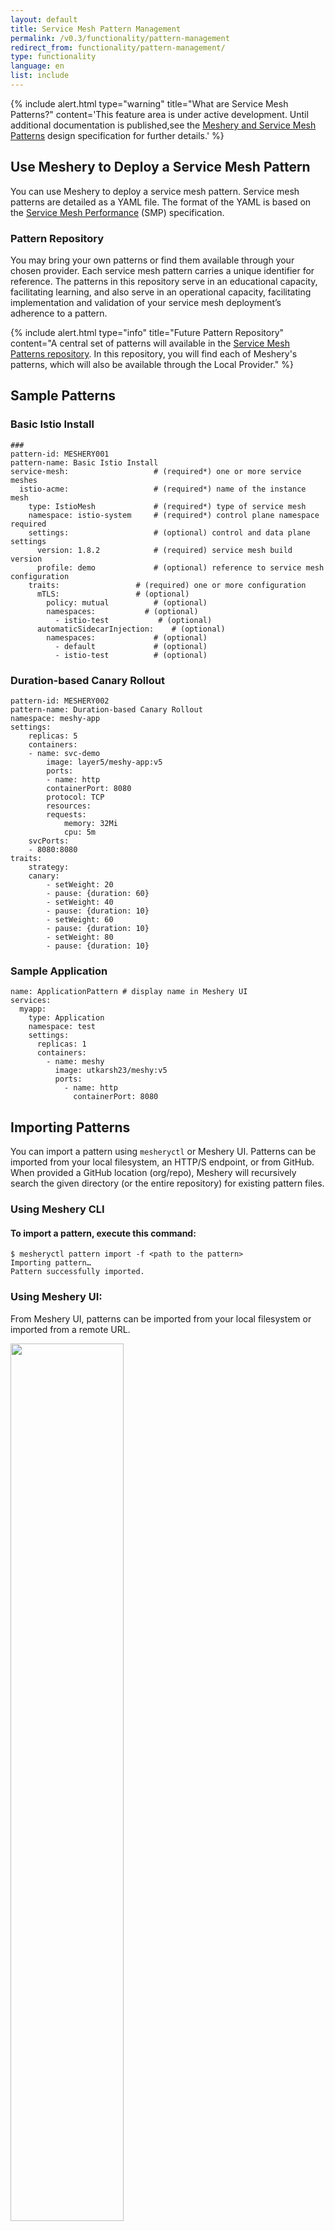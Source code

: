 ```yaml
---
layout: default
title: Service Mesh Pattern Management
permalink: /v0.3/functionality/pattern-management
redirect_from: functionality/pattern-management/
type: functionality
language: en
list: include
---
```


{% include alert.html 
    type="warning" 
    title="What are Service Mesh Patterns?" 
    content='This feature area is under active development. Until additional documentation is published,see the <a href="https://docs.google.com/document/d/1B2N78EdRiZF-yVo1-HY3syppwBBDumgMuYg6seD-AJ4/edit#">Meshery and Service Mesh Patterns</a> design specification for further details.' %}

## Use Meshery to Deploy a Service Mesh Pattern

You can use Meshery to deploy a service mesh pattern. Service mesh patterns are detailed as a YAML file. The format of the YAML is based on the [Service Mesh Performance](https://smp-spec.io) (SMP) specification.

### Pattern Repository

You may bring your own patterns or find them available through your chosen provider. Each service mesh pattern carries a unique identifier for reference. The patterns in this repository serve in an educational capacity, facilitating learning, and also serve in an operational capacity, facilitating implementation and validation of your service mesh deployment’s adherence to a pattern.

{% include alert.html 
    type="info" 
    title="Future Pattern Repository" 
    content="A central set of patterns will available in the <a href='https://github.com/service-mesh-patterns'>Service Mesh Patterns repository</a>. In this repository, you will find each of Meshery's patterns, which will also be available through the Local Provider." %}

## Sample Patterns

### Basic Istio Install

```
### 
pattern-id: MESHERY001
pattern-name: Basic Istio Install
service-mesh:				    # (required*) one or more service meshes
  istio-acme:				    # (required*) name of the instance mesh
    type: IstioMesh			    # (required*) type of service mesh
    namespace: istio-system		# (required*) control plane namespace required
    settings:				    # (optional) control and data plane settings
      version: 1.8.2			# (required) service mesh build version
      profile: demo				# (optional) reference to service mesh configuration
    traits:				    # (required) one or more configuration 
      mTLS:				    # (optional)
        policy: mutual			# (optional)
        namespaces:			  # (optional)
          - istio-test			 # (optional)
      automaticSidecarInjection:    # (optional)
        namespaces:			    # (optional)
          - default				# (optional)
          - istio-test			# (optional)
```        

### Duration-based Canary Rollout

```
pattern-id: MESHERY002
pattern-name: Duration-based Canary Rollout
namespace: meshy-app
settings:
    replicas: 5
    containers:
    - name: svc-demo
        image: layer5/meshy-app:v5
        ports:
        - name: http
        containerPort: 8080
        protocol: TCP
        resources:
        requests:
            memory: 32Mi
            cpu: 5m
    svcPorts:
    - 8080:8080
traits:
    strategy:
    canary:
        - setWeight: 20
        - pause: {duration: 60}
        - setWeight: 40
        - pause: {duration: 10}
        - setWeight: 60
        - pause: {duration: 10}
        - setWeight: 80
        - pause: {duration: 10}
```

### Sample Application

```
name: ApplicationPattern # display name in Meshery UI
services:
  myapp:
    type: Application
    namespace: test
    settings:
      replicas: 1
      containers:
        - name: meshy
          image: utkarsh23/meshy:v5
          ports:
            - name: http
              containerPort: 8080
```

## Importing Patterns

You can import a pattern using `mesheryctl` or Meshery UI. Patterns can be imported from your local filesystem, an HTTP/S endpoint, or from GitHub. When provided a GitHub location (org/repo), Meshery will recursively search the given directory (or the entire repository) for existing pattern files.

### Using Meshery CLI

#### To import a pattern, execute this command:

```
$ mesheryctl pattern import -f <path to the pattern>
Importing pattern…
Pattern successfully imported.
```
### Using Meshery UI:

From Meshery UI, patterns can be imported from your local filesystem or imported from a remote URL.

<a href="{{ site.baseurl }}/assets/img/patterns/ImportPatternUI.png">
    <img src="{{ site.baseurl }}/assets/img/patterns/ImportPatternUI.png" style="width: 60%" />
</a>

_To upload from url click the link icon_

<a href="{{ site.baseurl }}/assets/img/patterns/UrlImport.png">
    <img src="{{ site.baseurl }}/assets/img/patterns/UrlImport.png" style="width: 60%" />
</a>


#### To deploy a pattern, execute this command:

```
$ mesheryctl pattern apply -f <path to the pattern>
Deploying pattern…
Pattern successfully applied.
```

From here, output and behavior will vary based upon the specific pattern you’re deploying. Should you find that your pattern is not successfully deployed, refer to the pattern troubleshooting guide in the Meshery documentation.

As you step through each pattern, you might choose to modify the pattern to suit your specific environment and workload, exploring in-context of your specific situation. Optionally, you may choose to use a plugin like MeshMap, or another visual service mesh topology tool, to facilitate your comprehension of the patterns and to literally see the patterns in-action.

Take time to explore. Try deploying one service mesh’s sample application onto a different service mesh and compare differences in behavior and each service mesh’s ability to manage it. If using Meshery to do so, execute the following commands as an example to deploy the sample application, BookCatalog, onto Open Service Mesh:

```
$ mesheryctl pattern apply -f book-catalog
Deploying application “BookCatalog”...
Deployed. Endpoint(s) available at: http://localhost:8000/catalog
```

## Related Reading

- [`mesheryctl pattern`]({{ site.baseurl }}/reference/mesheryctl/pattern)
